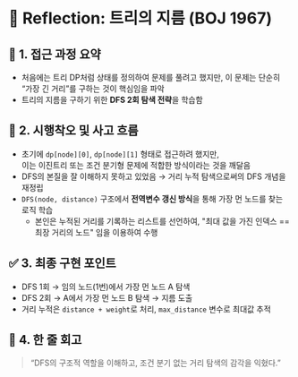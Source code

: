 # 💬 Reflection: 트리의 지름 (BOJ 1967)

## 🧠 1. 접근 과정 요약

- 처음에는 트리 DP처럼 상태를 정의하여 문제를 풀려고 했지만,
  이 문제는 단순히 “가장 긴 거리”를 구하는 것이 핵심임을 파악
- 트리의 지름을 구하기 위한 **DFS 2회 탐색 전략**을 학습함

## 🔄 2. 시행착오 및 사고 흐름

- 초기에 `dp[node][0]`, `dp[node][1]` 형태로 접근하려 했지만,  
  이는 이진트리 또는 조건 분기형 문제에 적합한 방식이라는 것을 깨달음
- DFS의 본질을 잘 이해하지 못하고 있었음 → 거리 누적 탐색으로써의 DFS 개념을 재정립
- `DFS(node, distance)` 구조에서 **전역변수 갱신 방식**을 통해 가장 먼 노드를 찾는 로직 학습
  - 본인은 누적된 거리를 기록하는 리스트를 선언하여, "최대 값을 가진 인덱스 == 최장 거리의 노드" 임을 이용하여 수행

## ✅ 3. 최종 구현 포인트

- DFS 1회 → 임의 노드(1번)에서 가장 먼 노드 A 탐색
- DFS 2회 → A에서 가장 먼 노드 B 탐색 → 지름 도출
- 거리 누적은 `distance + weight`로 처리, `max_distance` 변수로 최대값 추적

## 🎯 4. 한 줄 회고

> “DFS의 구조적 역할을 이해하고, 조건 분기 없는 거리 탐색의 감각을 익혔다.”
